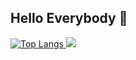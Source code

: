 ## Hello Everybody 👋

<div style="width: 300px;">
  <a href="https://github.com/anuraghazra/github-readme-stats">
    <img src="https://github-readme-stats.vercel.app/api?username=Alt-Gx3&show_icons=true&hide=contribs,prs&theme=transparent&text_color=f6f6f6&hide_border=true&" alt="Top Langs" />
  </a>
  <a href="https://skillicons.dev">
    <img src="https://skillicons.dev/icons?i=html,css,js,python&perline=4" />
  </a>
</div>

<!--
**Alt-Gx3/Alt-Gx3** is a ✨ _special_ ✨ repository because its `README.md` (this file) appears on your GitHub profile.

Here are some ideas to get you started:

- 🔭 I’m currently working on ...
- 🌱 I’m currently learning ...
- 👯 I’m looking to collaborate on ...
- 🤔 I’m looking for help with ...
- 💬 Ask me about ...
- 📫 How to reach me: ...
- 😄 Pronouns: ...
- ⚡ Fun fact: ...
-->
